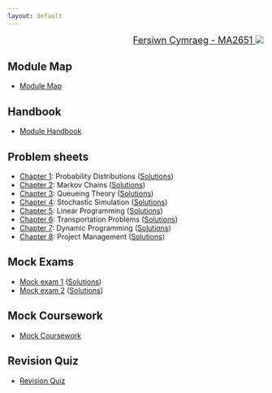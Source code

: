 ```yaml
---
layout: default
---
```


<div style="text-align: right; font-size: large;">
  <a href="/or/cy/">Fersiwn Cymraeg - MA2651 <img class="emoji" draggable="false" src="https://twemoji.maxcdn.com/2/svg/1f3f4-e0067-e0062-e0077-e006c-e0073-e007f.svg"/></a>
</div>

Module Map
----------
+ [Module Map](/or/resources/module_map.pdf)

Handbook
--------
+ [Module Handbook](/or/resources/notes.pdf)


Problem sheets
--------------
+ [Chapter 1](/or/resources/sheet1.pdf): Probability Distributions ([Solutions](/or/resources/sheet1_sols.pdf))
+ [Chapter 2](/or/resources/sheet2.pdf): Markov Chains ([Solutions](/or/resources/sheet1_sols.pdf))
+ [Chapter 3](/or/resources/sheet3.pdf): Queueing Theory ([Solutions](/or/resources/sheet1_sols.pdf))
+ [Chapter 4](/or/resources/sheet4.pdf): Stochastic Simulation ([Solutions](/or/resources/sheet1_sols.pdf))
+ [Chapter 5](/or/resources/sheet5.pdf): Linear Programming ([Solutions](/or/resources/sheet1_sols.pdf))
+ [Chapter 6](/or/resources/sheet6.pdf): Transportation Problems ([Solutions](/or/resources/sheet1_sols.pdf))
+ [Chapter 7](/or/resources/sheet7.pdf): Dynamic Programming ([Solutions](/or/resources/sheet1_sols.pdf))
+ [Chapter 8](/or/resources/sheet8.pdf): Project Management ([Solutions](/or/resources/sheet1_sols.pdf))

Mock Exams
----------
+ [Mock exam 1](/or/resources/mock_exam_1.pdf) ([Solutions](/or/resources/mock_exam_1_sols.pdf))
+ [Mock exam 2](/or/resources/mock_exam_1.pdf) ([Solutions](/or/resources/mock_exam_2_sols.pdf))

Mock Coursework
---------------
+ [Mock Coursework](/or/resources/mock_coursework.pdf)

Revision Quiz
-------------
+ [Revision Quiz](https://www.geraintianpalmer.org.uk/revision-quiz/)
